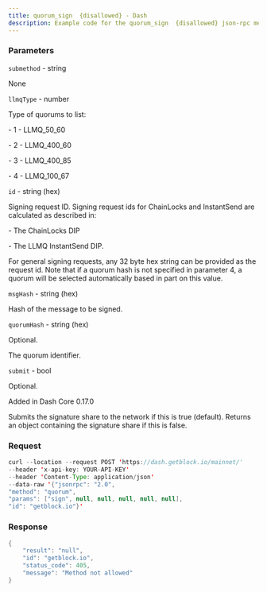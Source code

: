 ```yaml
---
title: quorum_sign  {disallowed} - Dash
description: Example code for the quorum_sign  {disallowed} json-rpc method. Сomplete guide on how to use quorum_sign  {disallowed} json-rpc in GetBlock.io Web3 documentation.
---
```


### Parameters


`submethod` - string

None

`llmqType` - number

Type of quorums to list:

\- 1 - LLMQ_50_60

\- 2 - LLMQ_400_60

\- 3 - LLMQ_400_85

\- 4 - LLMQ_100_67

`id` - string (hex)

Signing request ID. Signing request ids for ChainLocks and InstantSend
are calculated as described in:

\- The ChainLocks DIP

\- The LLMQ InstantSend DIP.

For general signing requests, any 32 byte hex string can be provided as
the request id. Note that if a quorum hash is not specified in parameter
4, a quorum will be selected automatically based in part on this value.

`msgHash` - string (hex)

Hash of the message to be signed.

`quorumHash` - string (hex)

Optional.

The quorum identifier.

`submit` - bool

Optional.

Added in Dash Core 0.17.0

Submits the signature share to the network if this is true (default).
Returns an object containing the signature share if this is false.

### Request

``` java
curl --location --request POST 'https://dash.getblock.io/mainnet/' 
--header 'x-api-key: YOUR-API-KEY' 
--header 'Content-Type: application/json' 
--data-raw '{"jsonrpc": "2.0",
"method": "quorum",
"params": ["sign", null, null, null, null, null],
"id": "getblock.io"}'
```

###  Response

``` java
{
    "result": "null",
    "id": "getblock.io",
    "status_code": 405,
    "message": "Method not allowed"
}
```

